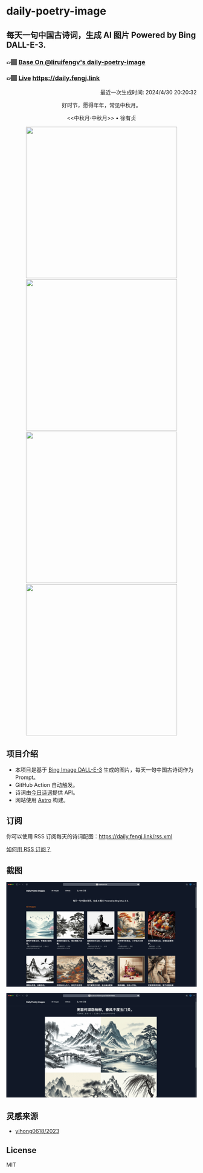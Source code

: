 
# daily-poetry-image

## 每天一句中国古诗词，生成 AI 图片 Powered by Bing DALL-E-3.

### 👉🏽 [Base On @liruifengv's daily-poetry-image](https://github.com/liruifengv/daily-poetry-image)

### 👉🏽 [Live](https://daily.fengj.link) https://daily.fengj.link

<p align="right">
  最近一次生成时间: 2024/4/30 20:20:32
</p>
<p align="center">
好时节，愿得年年，常见中秋月。
</p>
<p align="center">
<<中秋月·中秋月>> • 徐有贞
</p>
<p align="center">
<img src="https://tse4.mm.bing.net/th/id/OIG4.UWsugcLjGIP2jETqlg.Y" height="400" width="400" />
<img src="https://tse3.mm.bing.net/th/id/OIG4.BSDh97ovKl2flwr9BQvK" height="400" width="400" />
<img src="https://tse4.mm.bing.net/th/id/OIG4.JKhs.Eg65OMwZcl62vin" height="400" width="400" />
<img src="https://tse1.mm.bing.net/th/id/OIG4.HwBCuuakEvRdkVdxcgda" height="400" width="400" />
</p>

## 项目介绍

-   本项目是基于 [Bing Image DALL-E-3](https://www.bing.com/images/create) 生成的图片，每天一句中国古诗词作为 Prompt。
-   GitHub Action 自动触发。
-   诗词由[今日诗词](https://www.jinrishici.com/)提供 API。
-   网站使用 [Astro](https://astro.build) 构建。

## 订阅

你可以使用 RSS 订阅每天的诗词配图：https://daily.fengj.link/rss.xml

[如何用 RSS 订阅？](https://zhuanlan.zhihu.com/p/55026716)

## 截图

![图片列表](./screenshots/Snipaste_2023-12-28_21-00-26.png)

![图片详情](./screenshots/Snipaste_2023-12-28_21-00-53.png)

## 灵感来源

-   [yihong0618/2023](https://github.com/yihong0618/2023)

## License

MIT
